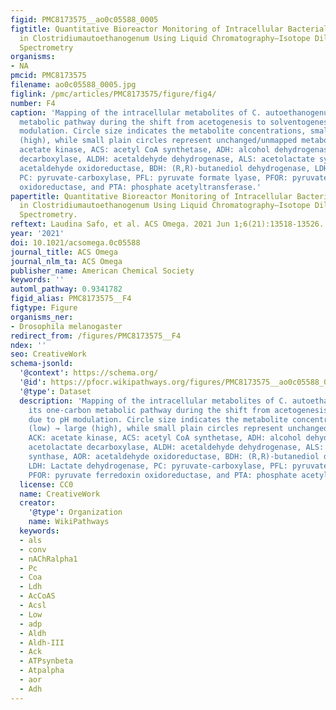 ```yaml
---
figid: PMC8173575__ao0c05588_0005
figtitle: Quantitative Bioreactor Monitoring of Intracellular Bacterial Metabolites
  in Clostridiumautoethanogenum Using Liquid Chromatography–Isotope Dilution Mass
  Spectrometry
organisms:
- NA
pmcid: PMC8173575
filename: ao0c05588_0005.jpg
figlink: /pmc/articles/PMC8173575/figure/fig4/
number: F4
caption: 'Mapping of the intracellular metabolites of C. autoethanogenum on its one-carbon
  metabolic pathway during the shift from acetogenesis to solventogenesis due to pH
  modulation. Circle size indicates the metabolite concentrations, small (low) → large
  (high), while small plain circles represent unchanged/unmapped metabolites. ACK:
  acetate kinase, ACS: acetyl CoA synthetase, ADH: alcohol dehydrogenase, ALDC: acetolactate
  decarboxylase, ALDH: acetaldehyde dehydrogenase, ALS: acetolactate synthase, AOR:
  acetaldehyde oxidoreductase, BDH: (R,R)-butanediol dehydrogenase, LDH: Lactate dehydrogenase,
  PC: pyruvate-carboxylase, PFL: pyruvate formate lyase, PFOR: pyruvate ferredoxin
  oxidoreductase, and PTA: phosphate acetyltransferase.'
papertitle: Quantitative Bioreactor Monitoring of Intracellular Bacterial Metabolites
  in Clostridiumautoethanogenum Using Liquid Chromatography–Isotope Dilution Mass
  Spectrometry.
reftext: Laudina Safo, et al. ACS Omega. 2021 Jun 1;6(21):13518-13526.
year: '2021'
doi: 10.1021/acsomega.0c05588
journal_title: ACS Omega
journal_nlm_ta: ACS Omega
publisher_name: American Chemical Society
keywords: ''
automl_pathway: 0.9341782
figid_alias: PMC8173575__F4
figtype: Figure
organisms_ner:
- Drosophila melanogaster
redirect_from: /figures/PMC8173575__F4
ndex: ''
seo: CreativeWork
schema-jsonld:
  '@context': https://schema.org/
  '@id': https://pfocr.wikipathways.org/figures/PMC8173575__ao0c05588_0005.html
  '@type': Dataset
  description: 'Mapping of the intracellular metabolites of C. autoethanogenum on
    its one-carbon metabolic pathway during the shift from acetogenesis to solventogenesis
    due to pH modulation. Circle size indicates the metabolite concentrations, small
    (low) → large (high), while small plain circles represent unchanged/unmapped metabolites.
    ACK: acetate kinase, ACS: acetyl CoA synthetase, ADH: alcohol dehydrogenase, ALDC:
    acetolactate decarboxylase, ALDH: acetaldehyde dehydrogenase, ALS: acetolactate
    synthase, AOR: acetaldehyde oxidoreductase, BDH: (R,R)-butanediol dehydrogenase,
    LDH: Lactate dehydrogenase, PC: pyruvate-carboxylase, PFL: pyruvate formate lyase,
    PFOR: pyruvate ferredoxin oxidoreductase, and PTA: phosphate acetyltransferase.'
  license: CC0
  name: CreativeWork
  creator:
    '@type': Organization
    name: WikiPathways
  keywords:
  - als
  - conv
  - nAChRalpha1
  - Pc
  - Coa
  - Ldh
  - AcCoAS
  - Acsl
  - Low
  - adp
  - Aldh
  - Aldh-III
  - Ack
  - ATPsynbeta
  - Atpalpha
  - aor
  - Adh
---
```

